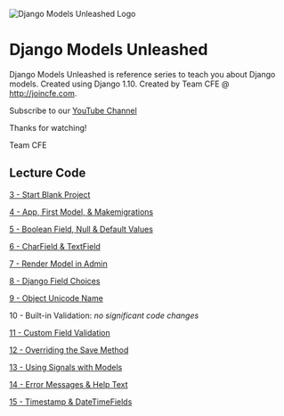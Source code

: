 ![Django Models Unleashed Logo](https://cfe-static.s3.amazonaws.com/media/django-models-unleashed/images/django_models_unleashed.png)

# Django Models Unleashed

Django Models Unleashed is reference series to teach you about Django models. Created using Django 1.10. Created by Team CFE @ http://joincfe.com.

Subscribe to our [YouTube Channel](http://joincfe.com/youtube)

Thanks for watching!

Team CFE


## Lecture Code

[3 - Start Blank Project](../../tree/a25439dcaabae024447cc860a30636f6c05e7d9a)

[4 - App, First Model, & Makemigrations](../../tree/d27e794ea8f8d808930d6b2a13978bfe64da2cb0)

[5 - Boolean Field, Null & Default Values](../../tree/31dac143f539a0eb1187c733a994eb110d166ba0)

[6 - CharField & TextField](../../tree/1c84ac594b9d312bfe2200ec997876f1b2144005)

[7 - Render Model in Admin](../../tree/8e9ce3c08d912c37c4b5c6c9fc67497832e3e3f5)

[8 - Django Field Choices](../../tree/b2db5a87611c5aa6eca6fd7b927ffb4bae113a01)

[9 - Object Unicode Name](../../tree/8c97318af45936d0da007333f5699cc7036c43c0)

10 - Built-in Validation: *no significant code changes*

[11 - Custom Field Validation](../../tree/7f35dc2f5860dcb60dfc5373735fa135288a7cdc)

[12 - Overriding the Save Method](../../tree/7687c57958fbfd6c7411611cb75377a7fb030e59)

[13 - Using Signals with Models](../../tree/6cc28af136f0f77724cc0ba0f9a9f867b7a8cfa3)

[14 - Error Messages & Help Text](../../tree/83727cb6867beaccc98b3faf9466ac77d7cabea9)

[15 - Timestamp & DateTimeFields](../../tree/1cd82fdb36ed13531c07f5f496979a4104642183)


